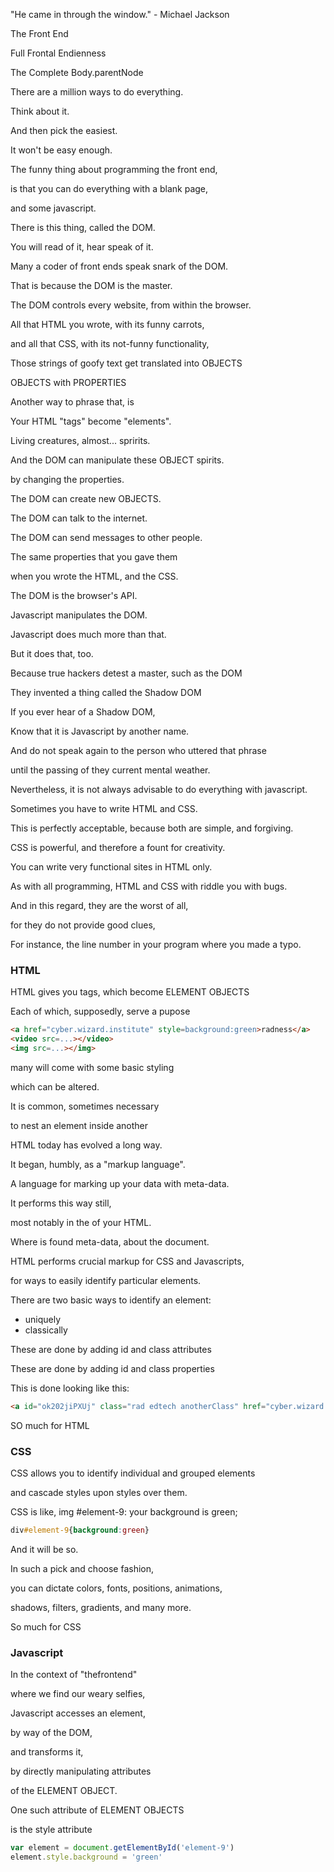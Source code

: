 "He came in through the window."  - Michael Jackson

The Front End

Full Frontal Endienness

The Complete Body.parentNode

There are a million ways to do everything.

Think about it.

And then pick the easiest.

It won't be easy enough.

The funny thing about programming the front end, 

is that you can do everything with a blank page, 

and some javascript.

There is this thing, called the DOM.

You will read of it, hear speak of it.

Many a coder of front ends speak snark of the DOM.

That is because the DOM is the master.


The DOM controls every website, from within the browser.

All that HTML you wrote, with its funny carrots, 

and all that CSS, with its not-funny functionality,

Those strings of goofy text get translated into OBJECTS

OBJECTS with PROPERTIES

Another way to phrase that, is

Your HTML "tags" become "elements".

Living creatures, almost... spririts.

And the DOM can manipulate these OBJECT spirits. 

by changing the properties.

The DOM can create new OBJECTS.

The DOM can talk to the internet.

The DOM can send messages to other people.

The same properties that you gave them 

when you wrote the HTML, and the CSS.

The DOM is the browser's API.



Javascript manipulates the DOM.

Javascript does much more than that.

But it does that, too.


Because true hackers detest a master, such as the DOM

They invented a thing called the Shadow DOM

If you ever hear of a Shadow DOM,

Know that it is Javascript by another name.

And do not speak again to the person who uttered that phrase

until the passing of they current mental weather.


Nevertheless, it is not always advisable to do everything with javascript.

Sometimes you have to write HTML and CSS.

This is perfectly acceptable, because both are simple, and forgiving.

CSS is powerful, and therefore a fount for creativity.

You can write very functional sites in HTML only.

As with all programming, HTML and CSS with riddle you with bugs.

And in this regard, they are the worst of all, 

for they do not provide good clues, 

For instance, the line number in your program where you made a typo.


### HTML

HTML gives you tags, which become ELEMENT OBJECTS

Each of which, supposedly, serve a pupose
```html 
<a href="cyber.wizard.institute" style=background:green>radness</a>
<video src=...></video>
<img src=...></img>
```
many will come with some basic styling

which can be altered.

It is common, sometimes necessary 

to nest an element inside another

HTML today has evolved a long way.

It began, humbly, as a "markup language".

A language for marking up your data with meta-data.

It performs this way still,

most notably in the <head> of your HTML.

Where is found meta-data, about the document.

HTML performs crucial markup for CSS and Javascripts,

for ways to easily identify particular elements.

There are two basic ways to identify an element:
* uniquely
* classically 

These are done by adding id and class attributes

These are done by adding id and class properties

This is done looking like this:

```html
<a id="ok202jiPXUj" class="rad edtech anotherClass" href="cyber.wizard.insitutue" style="background:green">radness</a>
```

SO much for HTML

### CSS

CSS allows you to identify individual and grouped elements

and cascade styles upon styles over them.

CSS is like, img #element-9: your background is green;
```css
div#element-9{background:green}
```

And it will be so.

In such a pick and choose fashion,

you can dictate colors, fonts, positions, animations, 

shadows, filters, gradients, and many more.


So much for CSS

### Javascript

In the context of "thefrontend"

where we find our weary selfies,

Javascript accesses an element,

by way of the DOM, 

and transforms it, 

by directly manipulating attributes 

of the ELEMENT OBJECT.

One such attribute of ELEMENT OBJECTS 

is the style attribute

```js
var element = document.getElementById('element-9')
element.style.background = 'green'
```
